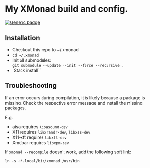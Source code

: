 # My XMonad build and config.

[![Generic badge](https://img.shields.io/badge/STATE:-DRAFT-yellow.svg)](https://shields.io/)

## Installation

- Checkout this repo to ~/.xmonad
- `cd ~/.xmonad`
- Init all submodules:  
`git submodule --update --init --force --recursive .`
- `Stack install``


## Troubleshooting

If an error occurs during compilation, it is likely because a package is missing.
Check the respective error message and install the missing packages.

E.g.
- alsa requires `libasound-dev`
- X11 requires `libxrandr-dev`, `libxss-dev`
- X11-xft requires `libxft-dev`
- Xmobar requires `libxpm-dev`

If `xmonad --recompile` doesn't work, add the following soft link:

``` ln -s ~/.local/bin/xmonad /usr/bin ```
